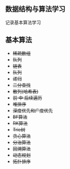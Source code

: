 ## 数据结构与算法学习

记录基本算法学习

## 基本算法

- <s>稀疏数组</s>
- <s>队列</s>
- <s>链表</s>
- <s>队列</s>
- <s>递归</s>
- <s>二分查找</s>
- <s>散列(哈希表)</s>
- <s>前 中 后续遍历</s>
- <s>堆排序</s>
- <s>深度优先和广度优先</s>
- <s>BF算法</s>
- <s>RK算法</s>
- <s>Trie树</s>
- <s>贪心算法</s>
- <s>分治算法</s>
- <s>回溯算法</s>
- <s>动态规划</s>
- <s>拓扑排序</s>

